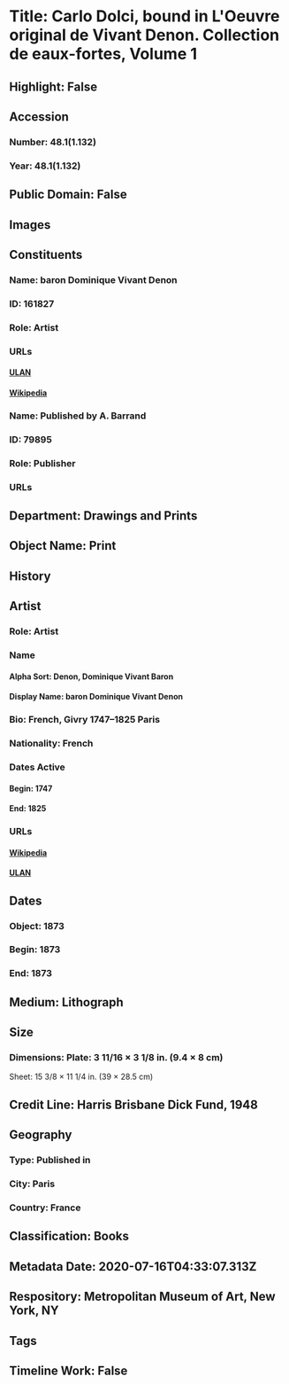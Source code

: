 # Title: Carlo Dolci, bound in L'Oeuvre original de Vivant Denon. Collection de eaux-fortes, Volume 1
## Highlight: False
## Accession
### Number: 48.1(1.132)
### Year: 48.1(1.132)
## Public Domain: False
## Images
## Constituents
### Name: baron Dominique Vivant Denon
### ID: 161827
### Role: Artist
### URLs
#### [ULAN](http://vocab.getty.edu/page/ulan/500032492)
#### [Wikipedia](https://www.wikidata.org/wiki/Q468618)
### Name: Published by A. Barrand
### ID: 79895
### Role: Publisher
### URLs
## Department: Drawings and Prints
## Object Name: Print
## History
## Artist
### Role: Artist
### Name
#### Alpha Sort: Denon, Dominique Vivant Baron
#### Display Name: baron Dominique Vivant Denon
### Bio: French, Givry 1747–1825 Paris
### Nationality: French
### Dates Active
#### Begin: 1747
#### End: 1825
### URLs
#### [Wikipedia](https://www.wikidata.org/wiki/Q468618)
#### [ULAN](http://vocab.getty.edu/page/ulan/500032492)
## Dates
### Object: 1873
### Begin: 1873
### End: 1873
## Medium: Lithograph
## Size
### Dimensions: Plate: 3 11/16 × 3 1/8 in. (9.4 × 8 cm)
Sheet: 15 3/8 × 11 1/4 in. (39 × 28.5 cm)
## Credit Line: Harris Brisbane Dick Fund, 1948
## Geography
### Type: Published in
### City: Paris
### Country: France
## Classification: Books
## Metadata Date: 2020-07-16T04:33:07.313Z
## Respository: Metropolitan Museum of Art, New York, NY
## Tags
## Timeline Work: False
